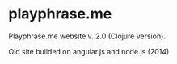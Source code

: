 # playphrase.me

Playphrase.me website v. 2.0 (Clojure version).  

Old site builded on angular.js and node.js (2014)
